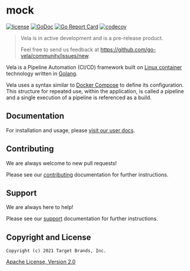 # mock

[![license](https://img.shields.io/crates/l/gl.svg)](../LICENSE)
[![GoDoc](https://godoc.org/github.com/go-vela/mock?status.svg)](https://godoc.org/github.com/go-vela/mock)
[![Go Report Card](https://goreportcard.com/badge/go-vela/mock)](https://goreportcard.com/report/go-vela/mock)
[![codecov](https://codecov.io/gh/go-vela/mock/branch/master/graph/badge.svg)](https://codecov.io/gh/go-vela/mock)

> Vela is in active development and is a pre-release product.
>
> Feel free to send us feedback at https://github.com/go-vela/community/issues/new.

Vela is a Pipeline Automation (CI/CD) framework built on [Linux container](https://linuxcontainers.org/) technology written in [Golang](https://golang.org/).

Vela uses a syntax similar to [Docker Compose](https://docs.docker.com/compose/) to define its configuration. This structure for repeated use, within the application, is called a pipeline and a single execution of a pipeline is referenced as a build.

## Documentation

For installation and usage, please [visit our user docs](https://go-vela.github.io/docs).

## Contributing

We are always welcome to new pull requests!

Please see our [contributing](CONTRIBUTING.md) documentation for further instructions.

## Support

We are always here to help!

Please see our [support](SUPPORT.md) documentation for further instructions.

## Copyright and License

```
Copyright (c) 2021 Target Brands, Inc.
```

[Apache License, Version 2.0](http://www.apache.org/licenses/LICENSE-2.0)
